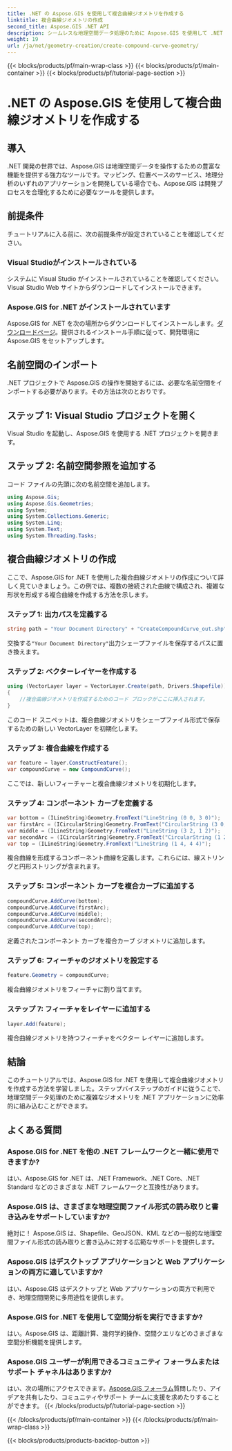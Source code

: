 ```yaml
---
title: .NET の Aspose.GIS を使用して複合曲線ジオメトリを作成する
linktitle: 複合曲線ジオメトリの作成
second_title: Aspose.GIS .NET API
description: シームレスな地理空間データ処理のために Aspose.GIS を使用して .NET で複合曲線ジオメトリを作成する方法を学びます。
weight: 19
url: /ja/net/geometry-creation/create-compound-curve-geometry/
---
```


{{< blocks/products/pf/main-wrap-class >}}
{{< blocks/products/pf/main-container >}}
{{< blocks/products/pf/tutorial-page-section >}}

# .NET の Aspose.GIS を使用して複合曲線ジオメトリを作成する

## 導入
.NET 開発の世界では、Aspose.GIS は地理空間データを操作するための豊富な機能を提供する強力なツールです。マッピング、位置ベースのサービス、地理分析のいずれのアプリケーションを開発している場合でも、Aspose.GIS は開発プロセスを合理化するために必要なツールを提供します。
## 前提条件
チュートリアルに入る前に、次の前提条件が設定されていることを確認してください。
### Visual Studioがインストールされている
システムに Visual Studio がインストールされていることを確認してください。 Visual Studio Web サイトからダウンロードしてインストールできます。
### Aspose.GIS for .NET がインストールされています
Aspose.GIS for .NET を次の場所からダウンロードしてインストールします。[ダウンロードページ](https://releases.aspose.com/gis/net/)。提供されるインストール手順に従って、開発環境に Aspose.GIS をセットアップします。

## 名前空間のインポート
.NET プロジェクトで Aspose.GIS の操作を開始するには、必要な名前空間をインポートする必要があります。その方法は次のとおりです。
## ステップ 1: Visual Studio プロジェクトを開く
Visual Studio を起動し、Aspose.GIS を使用する .NET プロジェクトを開きます。
## ステップ 2: 名前空間参照を追加する
コード ファイルの先頭に次の名前空間を追加します。
```csharp
using Aspose.Gis;
using Aspose.Gis.Geometries;
using System;
using System.Collections.Generic;
using System.Linq;
using System.Text;
using System.Threading.Tasks;
```
## 複合曲線ジオメトリの作成
ここで、Aspose.GIS for .NET を使用した複合曲線ジオメトリの作成について詳しく見ていきましょう。この例では、複数の接続された曲線で構成され、複雑な形状を形成する複合曲線を作成する方法を示します。
### ステップ 1: 出力パスを定義する
```csharp
string path = "Your Document Directory" + "CreateCompoundCurve_out.shp";
```
交換する`"Your Document Directory"`出力シェープファイルを保存するパスに置き換えます。
### ステップ 2: ベクターレイヤーを作成する
```csharp
using (VectorLayer layer = VectorLayer.Create(path, Drivers.Shapefile))
{
    //複合曲線ジオメトリを作成するためのコード ブロックがここに挿入されます。
}
```
このコード スニペットは、複合曲線ジオメトリをシェープファイル形式で保存するための新しい VectorLayer を初期化します。
### ステップ 3: 複合曲線を作成する
```csharp
var feature = layer.ConstructFeature();
var compoundCurve = new CompoundCurve();
```
ここでは、新しいフィーチャーと複合曲線ジオメトリを初期化します。
### ステップ 4: コンポーネント カーブを定義する
```csharp
var bottom = (ILineString)Geometry.FromText("LineString (0 0, 3 0)");
var firstArc = (ICircularString)Geometry.FromText("CircularString (3 0, 4 1, 3 2)");
var middle = (ILineString)Geometry.FromText("LineString (3 2, 1 2)");
var secondArc = (ICircularString)Geometry.FromText("CircularString (1 2, 0 3, 1 4)");
var top = (ILineString)Geometry.FromText("LineString (1 4, 4 4)");
```
複合曲線を形成するコンポーネント曲線を定義します。これらには、線ストリングと円形ストリングが含まれます。
### ステップ 5: コンポーネント カーブを複合カーブに追加する
```csharp
compoundCurve.AddCurve(bottom);
compoundCurve.AddCurve(firstArc);
compoundCurve.AddCurve(middle);
compoundCurve.AddCurve(secondArc);
compoundCurve.AddCurve(top);
```
定義されたコンポーネント カーブを複合カーブ ジオメトリに追加します。
### ステップ 6: フィーチャのジオメトリを設定する
```csharp
feature.Geometry = compoundCurve;
```
複合曲線ジオメトリをフィーチャに割り当てます。
### ステップ 7: フィーチャをレイヤーに追加する
```csharp
layer.Add(feature);
```
複合曲線ジオメトリを持つフィーチャをベクター レイヤーに追加します。

## 結論
このチュートリアルでは、Aspose.GIS for .NET を使用して複合曲線ジオメトリを作成する方法を学習しました。ステップバイステップのガイドに従うことで、地理空間データ処理のために複雑なジオメトリを .NET アプリケーションに効率的に組み込むことができます。
## よくある質問
### Aspose.GIS for .NET を他の .NET フレームワークと一緒に使用できますか?
はい、Aspose.GIS for .NET は、.NET Framework、.NET Core、.NET Standard などのさまざまな .NET フレームワークと互換性があります。
### Aspose.GIS は、さまざまな地理空間ファイル形式の読み取りと書き込みをサポートしていますか?
絶対に！ Aspose.GIS は、Shapefile、GeoJSON、KML などの一般的な地理空間ファイル形式の読み取りと書き込みに対する広範なサポートを提供します。
### Aspose.GIS はデスクトップ アプリケーションと Web アプリケーションの両方に適していますか?
はい、Aspose.GIS はデスクトップと Web アプリケーションの両方で利用でき、地理空間開発に多用途性を提供します。
### Aspose.GIS for .NET を使用して空間分析を実行できますか?
はい。Aspose.GIS は、距離計算、幾何学的操作、空間クエリなどのさまざまな空間分析機能を提供します。
### Aspose.GIS ユーザーが利用できるコミュニティ フォーラムまたはサポート チャネルはありますか?
はい、次の場所にアクセスできます。[Aspose.GIS フォーラム](https://forum.aspose.com/c/gis/33)質問したり、アイデアを共有したり、コミュニティやサポート チームに支援を求めたりすることができます。
{{< /blocks/products/pf/tutorial-page-section >}}

{{< /blocks/products/pf/main-container >}}
{{< /blocks/products/pf/main-wrap-class >}}

{{< blocks/products/products-backtop-button >}}
